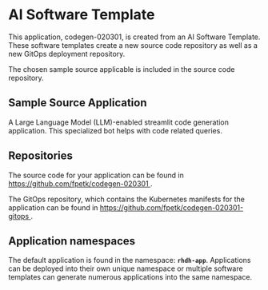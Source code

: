 # AI Software Template

This application, codegen-020301, is created from an AI Software Template. These software templates create a new source code repository as well as a new GitOps deployment repository.

The chosen sample source applicable is included in the source code repository.

## Sample Source Application

A Large Language Model (LLM)-enabled streamlit code generation application. This specialized bot helps with code related queries.

## Repositories

The source code for your application can be found in [https://github.com/fpetk/codegen-020301 ](https://github.com/fpetk/codegen-020301 ).
 
The GitOps repository, which contains the Kubernetes manifests for the application can be found in 
[https://github.com/fpetk/codegen-020301-gitops ](https://github.com/fpetk/codegen-020301-gitops ). 

## Application namespaces 

The default application is found in the namespace: **`rhdh-app`**. Applications can be deployed into their own unique namespace or multiple software templates can generate numerous applications into the same namespace.